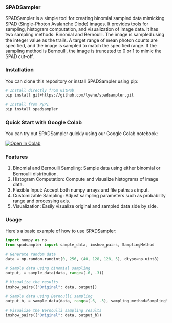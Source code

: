 ### SPADSampler

SPADSampler is a simple tool for creating binomial sampled data mimicking SPAD (Single-Photon Avalanche Diode) images. It provides tools for sampling, histogram computation, and visualization of image data. It has two sampling methods: Binomial and Bernoulli. The image is sampled using the integer value as the trails. A target range of mean photon counts are specified, and the image is sampled to match the specified range. If the sampling method is Bernoulli, the image is truncated to 0 or 1 to mimic the SPAD cut-off.

### Installation

You can clone this repository or install SPADSampler using pip:

```bash
# Install directly from GitHub
pip install git+https://github.com/lyehe/spadsampler.git

# Install from PyPI
pip install spadsampler
```

### Quick Start with Google Colab

You can try out SPADSampler quickly using our Google Colab notebook:

[![Open In Colab](https://colab.research.google.com/assets/colab-badge.svg)](https://colab.research.google.com/github/lyehe/spadsampler/blob/main/examples.ipynb)

### Features

1. Binomial and Bernoulli Sampling: Sample data using either binomial or Bernoulli distribution.
2. Histogram Computation: Compute and visualize histograms of image data.
3. Flexible Input: Accept both numpy arrays and file paths as input.
4. Customizable Sampling: Adjust sampling parameters such as probability range and processing axis.
5. Visualization: Easily visualize original and sampled data side by side.

### Usage

Here's a basic example of how to use SPADSampler:

```python
import numpy as np
from spadsampler import sample_data, imshow_pairs, SamplingMethod

# Generate random data
data = np.random.randint(0, 256, (40, 128, 128, 5), dtype=np.uint8)

# Sample data using binomial sampling
output, = sample_data(data, range=(-6, -3))

# Visualize the results
imshow_pairs({"Original": data, output})

# Sample data using Bernoulli sampling
output_b, = sample_data(data, range=(-6, -3), sampling_method=SamplingMethod.BERNOULLI)

# Visualize the Bernoulli sampling results
imshow_pairs({"Original": data, output_b})
```
